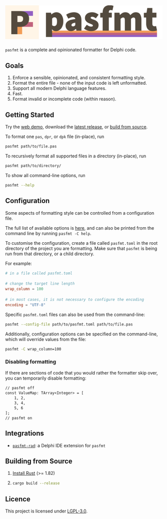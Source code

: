 <h1 id="pasfmt">
  <picture>
    <source media="(prefers-color-scheme: dark)" srcset="docs/images/pasfmt-title-dark.png">
    <source media="(prefers-color-scheme: light)" srcset="docs/images/pasfmt-title-light.png">
    <img alt="pasfmt" src="docs/images/pasfmt-title-light.png"/>
  </picture>
</h1>

`pasfmt` is a complete and opinionated formatter for Delphi code.

## Goals

1. Enforce a sensible, opinionated, and consistent formatting style.
2. Format the entire file - none of the input code is left unformatted.
3. Support all modern Delphi language features.
4. Fast.
5. Format invalid or incomplete code (within reason).

## Getting Started

Try the [web demo](https://integrated-application-development.github.io/pasfmt/), download the
[latest release](https://github.com/integrated-application-development/pasfmt/releases/latest),
or [build from source](#building-from-source).

To format one `pas`, `dpr`, or `dpk` file (in-place), run

```sh
pasfmt path/to/file.pas
```

To recursively format all supported files in a directory (in-place), run

```sh
pasfmt path/to/directory/
```

To show all command-line options, run

```sh
pasfmt --help
```

## Configuration

Some aspects of formatting style can be controlled from a configuration file.

The full list of available options is [here](./docs/CONFIGURATION.md), and can also be printed from the command line by running `pasfmt -C help`.

To customise the configuration, create a file called `pasfmt.toml` in the root directory of the project
you are formatting. Make sure that `pasfmt` is being run from that directory, or a child directory.

For example:

```toml
# in a file called pasfmt.toml

# change the target line length
wrap_column = 100

# in most cases, it is not necessary to configure the encoding
encoding = "UTF-8"
```

Specific `pasfmt.toml` files can also be used from the command-line:

```sh
pasfmt --config-file path/to/pasfmt.toml path/to/file.pas
```

Additionally, configuration options can be specified on the command-line, which will override values from the file:

```sh
pasfmt -C wrap_column=100
```

### Disabling formatting

If there are sections of code that you would rather the formatter skip over, you can temporarily disable formatting:

```delphi
// pasfmt off
const ValueMap: TArray<Integer> = [
    1, 2,
    3, 4,
    5, 6
];
// pasfmt on
```

## Integrations

- [`pasfmt-rad`](https://github.com/integrated-application-development/pasfmt-rad): a Delphi IDE extension for `pasfmt`

## Building from Source

1. [Install Rust](https://rustup.rs/) (>= 1.82)
2. ```sh
   cargo build --release
   ```

## Licence

This project is licensed under [LGPL-3.0](LICENSE.txt).
